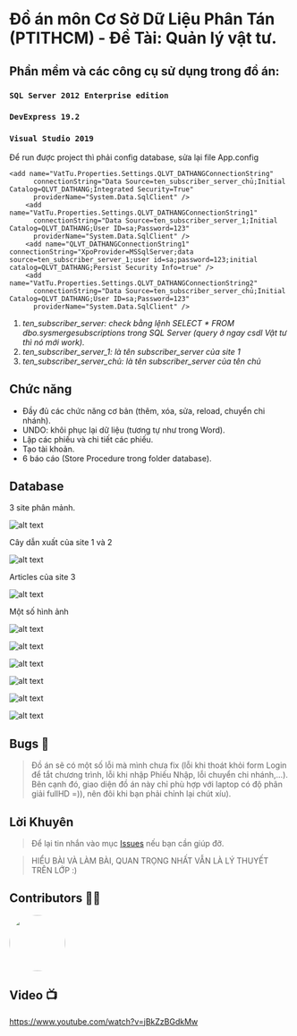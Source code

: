# Đồ án môn Cơ Sở Dữ Liệu Phân Tán (PTITHCM) - Đề Tài: Quản lý vật tư.


## Phần mềm và các công cụ sử dụng trong đồ án:
### `SQL Server 2012 Enterprise edition`
### `DevExpress 19.2`
### `Visual Studio 2019`

Để run được project thì phải config database, sửa lại file App.config
```
<add name="VatTu.Properties.Settings.QLVT_DATHANGConnectionString"
      connectionString="Data Source=ten_subscriber_server_chủ;Initial Catalog=QLVT_DATHANG;Integrated Security=True"
      providerName="System.Data.SqlClient" />
    <add name="VatTu.Properties.Settings.QLVT_DATHANGConnectionString1"
      connectionString="Data Source=ten_subscriber_server_1;Initial Catalog=QLVT_DATHANG;User ID=sa;Password=123"
      providerName="System.Data.SqlClient" />
    <add name="QLVT_DATHANGConnectionString1" connectionString="XpoProvider=MSSqlServer;data source=ten_subscriber_server_1;user id=sa;password=123;initial catalog=QLVT_DATHANG;Persist Security Info=true" />
    <add name="VatTu.Properties.Settings.QLVT_DATHANGConnectionString2"
      connectionString="Data Source=ten_subscriber_server_chủ;Initial Catalog=QLVT_DATHANG;User ID=sa;Password=123"
      providerName="System.Data.SqlClient" />
```
1. *ten_subscriber_server: check bằng lệnh SELECT * FROM dbo.sysmergesubscriptions trong SQL Server (query ở ngay csdl Vật tư thì nó mới work).*
2. *ten_subscriber_server_1: là tên subscriber_server của site 1*
3. *ten_subscriber_server_chủ: là tên subscriber_server của tên chủ*

## Chức năng
- Đầy đủ các chức năng cơ bản (thêm, xóa, sửa, reload, chuyển chi nhánh).
- UNDO: khôi phục lại dữ liệu (tương tự như trong Word).
- Lập các phiếu và chi tiết các phiếu.
- Tạo tài khoản.
- 6 báo cáo (Store Procedure trong folder database).

## Database

3 site phân mảnh.

![alt text](img/publi.PNG?raw=true)



Cây dẫn xuất của site 1 và 2

![alt text](img/filter.PNG?raw=true)



Articles của site 3

![alt text](img/site3.PNG?raw=true)



Một số hình ảnh


![alt text](img/1.PNG?raw=true)


![alt text](img/2.PNG?raw=true)


![alt text](img/3.PNG?raw=true)


![alt text](img/kho.PNG?raw=true)


![alt text](img/nhanvien.PNG?raw=true)


![alt text](img/4.PNG?raw=true)


## Bugs :bug:
> Đồ án sẽ có một số lỗi mà mình chưa fix (lỗi khi thoát khỏi form Login để tắt chương trình, lỗi khi nhập Phiếu Nhập, lỗi chuyển chi nhánh,...). Bên cạnh đó, giao diện đồ án này chỉ phù hợp với laptop có độ phân giải fullHD =)), nên đôi khi bạn phải chỉnh lại chút xíu).



## Lời Khuyên
> Để lại tin nhắn vào mục [Issues](https://github.com/itialan/QuanLyVatTu_CSDLPT_PTITHCM/issues) nếu bạn cần giúp đỡ.

> HIỂU BÀI VÀ LÀM BÀI, QUAN TRỌNG NHẤT VẪN LÀ LÝ THUYẾT TRÊN LỚP :)



## Contributors :guardsman:
<a href="https://github.com/QuangHuy239/">
  <img src="https://avatars.githubusercontent.com/u/67304761?v=4" width="100px;" style="border-radius: 50%;" />
</a>



## Video :tv:
https://www.youtube.com/watch?v=jBkZzBGdkMw
